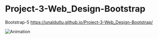 # Project-3-Web_Design-Bootstrap
 Bootstrap-5
 https://unaldutlu.github.io/Project-3-Web_Design-Bootstrap/
 
 
 
![Animation](https://user-images.githubusercontent.com/94699375/193426699-b97862b7-fa35-4b10-b2c6-7e57dff26eb9.gif)
